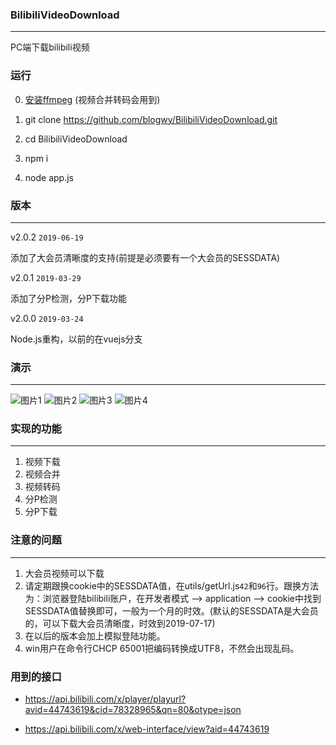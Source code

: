 ### BilibiliVideoDownload
----
PC端下载bilibili视频

### 运行

0. [安装ffmpeg](http://ffmpeg.org/download.html) (视频合并转码会用到)

1. git clone https://github.com/blogwy/BilibiliVideoDownload.git

2. cd BilibiliVideoDownload

3. npm i

4. node app.js

### 版本
----

v2.0.2 `2019-06-19`

添加了大会员清晰度的支持(前提是必须要有一个大会员的SESSDATA)

v2.0.1 `2019-03-29`

添加了分P检测，分P下载功能

v2.0.0 `2019-03-24`

Node.js重构，以前的在vuejs分支

### 演示
----
![图片1](https://wong-1251253615.cos.ap-shanghai.myqcloud.com/BilibiliVideoDownload/%E5%B1%8F%E5%B9%95%E5%BF%AB%E7%85%A7%202019-03-24%20%E4%B8%8B%E5%8D%886.41.30.png)
![图片2](https://wong-1251253615.cos.ap-shanghai.myqcloud.com/BilibiliVideoDownload/%E5%B1%8F%E5%B9%95%E5%BF%AB%E7%85%A7%202019-03-24%20%E4%B8%8B%E5%8D%886.41.52.png)
![图片3](https://wong-1251253615.cos.ap-shanghai.myqcloud.com/BilibiliVideoDownload/%E5%B1%8F%E5%B9%95%E5%BF%AB%E7%85%A7%202019-03-24%20%E4%B8%8B%E5%8D%886.45.02.png)
![图片4](https://wong-1251253615.cos.ap-shanghai.myqcloud.com/BilibiliVideoDownload/%E5%B1%8F%E5%B9%95%E5%BF%AB%E7%85%A7%202019-03-24%20%E4%B8%8B%E5%8D%887.38.55.png)

### 实现的功能
----
1. 视频下载
2. 视频合并
3. 视频转码
4. 分P检测
5. 分P下载

### 注意的问题
----
1. 大会员视频可以下载
2. 请定期跟换cookie中的SESSDATA值，在utils/getUrl.js`42`和`96`行。跟换方法为：浏览器登陆bilibili账户，在开发者模式 --> application --> cookie中找到SESSDATA值替换即可，一般为一个月的时效。(默认的SESSDATA是大会员的，可以下载大会员清晰度，时效到2019-07-17)
3. 在以后的版本会加上模拟登陆功能。
4. win用户在命令行CHCP 65001把编码转换成UTF8，不然会出现乱码。

### 用到的接口

- https://api.bilibili.com/x/player/playurl?avid=44743619&cid=78328965&qn=80&otype=json

- https://api.bilibili.com/x/web-interface/view?aid=44743619
